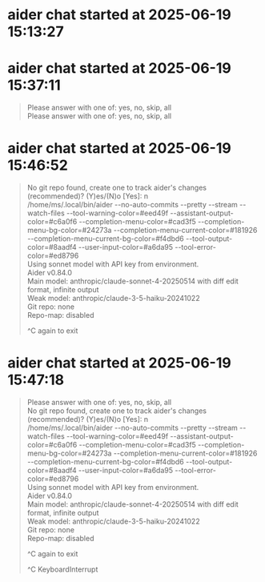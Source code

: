 
# aider chat started at 2025-06-19 15:13:27


# aider chat started at 2025-06-19 15:37:11

> Please answer with one of: yes, no, skip, all  
> Please answer with one of: yes, no, skip, all  

# aider chat started at 2025-06-19 15:46:52

> No git repo found, create one to track aider's changes (recommended)? (Y)es/(N)o [Yes]: n  
> /home/ms/.local/bin/aider --no-auto-commits --pretty --stream --watch-files --tool-warning-color=#eed49f --assistant-output-color=#c6a0f6 --completion-menu-color=#cad3f5 --completion-menu-bg-color=#24273a --completion-menu-current-color=#181926 --completion-menu-current-bg-color=#f4dbd6 --tool-output-color=#8aadf4 --user-input-color=#a6da95 --tool-error-color=#ed8796  
> Using sonnet model with API key from environment.  
> Aider v0.84.0  
> Main model: anthropic/claude-sonnet-4-20250514 with diff edit format, infinite output  
> Weak model: anthropic/claude-3-5-haiku-20241022  
> Git repo: none  
> Repo-map: disabled  
>  
>  
> ^C again to exit  

# aider chat started at 2025-06-19 15:47:18

> Please answer with one of: yes, no, skip, all  
> No git repo found, create one to track aider's changes (recommended)? (Y)es/(N)o [Yes]: n  
> /home/ms/.local/bin/aider --no-auto-commits --pretty --stream --watch-files --tool-warning-color=#eed49f --assistant-output-color=#c6a0f6 --completion-menu-color=#cad3f5 --completion-menu-bg-color=#24273a --completion-menu-current-color=#181926 --completion-menu-current-bg-color=#f4dbd6 --tool-output-color=#8aadf4 --user-input-color=#a6da95 --tool-error-color=#ed8796  
> Using sonnet model with API key from environment.  
> Aider v0.84.0  
> Main model: anthropic/claude-sonnet-4-20250514 with diff edit format, infinite output  
> Weak model: anthropic/claude-3-5-haiku-20241022  
> Git repo: none  
> Repo-map: disabled  
>  
>  
> ^C again to exit  
>  
>  
> ^C KeyboardInterrupt  
